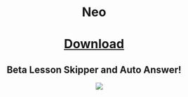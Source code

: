 <h1 align="center">Neo</h1>
<h1 align="center"><a href="https://dsc.gg/neomenu">Download</a></h1>
  <h2 align="center">Beta Lesson Skipper and Auto Answer!</h2>
<p align="center">
<a>&nbsp;&nbsp;&nbsp;&nbsp;&nbsp;</a>
<a href="https://discord.gg/zzHJKnS5Tj">
<img src="https://img.shields.io/discord/1118095014795419669?style=for-the-badge&logo=discord&label=Neo"></img>
</a>
